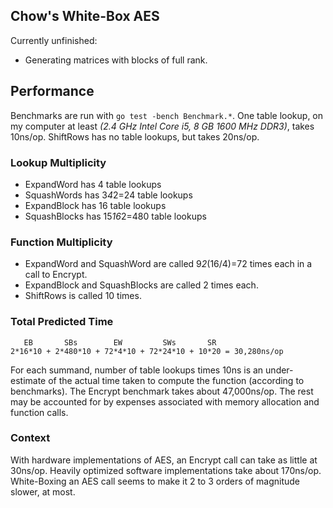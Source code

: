 Chow's White-Box AES
--------------------

Currently unfinished:

- Generating matrices with blocks of full rank.

## Performance

Benchmarks are run with `go test -bench Benchmark.*`. One table lookup, on my computer at least *(2.4 GHz Intel Core i5,
8 GB 1600 MHz DDR3)*, takes 10ns/op. ShiftRows has no table lookups, but takes 20ns/op.


### Lookup Multiplicity

- ExpandWord has 4 table lookups
- SquashWords has 3*4*2=24 table lookups
- ExpandBlock has 16 table lookups
- SquashBlocks has 15*16*2=480 table lookups


### Function Multiplicity

- ExpandWord and SquashWord are called 9*2*(16/4)=72 times each in a call to Encrypt.
- ExpandBlock and SquashBlocks are called 2 times each.
- ShiftRows is called 10 times.


### Total Predicted Time

```
   EB       SBs        EW         SWs       SR
2*16*10 + 2*480*10 + 72*4*10 + 72*24*10 + 10*20 = 30,280ns/op
```

For each summand, number of table lookups times 10ns is an under-estimate of the actual time taken to compute the
function (according to benchmarks). The Encrypt benchmark takes about 47,000ns/op. The rest may be accounted for by
expenses associated with memory allocation and function calls.


### Context

With hardware implementations of AES, an Encrypt call can take as little at 30ns/op.  Heavily optimized software
implementations take about 170ns/op.  White-Boxing an AES call seems to make it 2 to 3 orders of magnitude slower, at
most.
